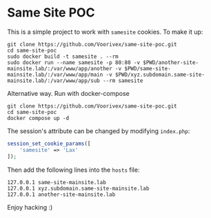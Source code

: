# Same Site POC
This is a simple project to work with `samesite` cookies. To make it up:
```
git clone https://github.com/Voorivex/same-site-poc.git
cd same-site-poc
sudo docker build -t samesite . --rm
sudo docker run --name samesite -p 80:80 -v $PWD/another-site-mainsite.lab/:/var/www/app/another -v $PWD/same-site-mainsite.lab/:/var/www/app/main -v $PWD/xyz.subdomain.same-site-mainsite.lab/:/var/www/app/sub --rm samesite
```
Alternative way. Run with docker-compose
```
git clone https://github.com/Voorivex/same-site-poc.git
cd same-site-poc
docker compose up -d
```
The session's attribute can be changed by modifying `index.php`:
```php
session_set_cookie_params([
    'samesite' => 'Lax'
]);
```
Then add the following lines into the `hosts` file:
```
127.0.0.1 same-site-mainsite.lab
127.0.0.1 xyz.subdomain.same-site-mainsite.lab
127.0.0.1 another-site-mainsite.lab
```
Enjoy hacking :)
